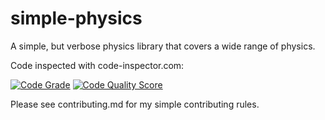 # simple-physics
A simple, but verbose physics library that covers a wide range of physics.

Code inspected with code-inspector.com:

[![Code Grade](<https://www.code-inspector.com/project/29293/score/svg>)](<https://frontend.code-inspector.com/project/29293/dashboard>)
[![Code Quality Score](<https://www.code-inspector.com/project/29293/status/svg>)](<https://frontend.code-inspector.com/project/29293/dashboard>)

Please see contributing.md for my simple contributing rules.
